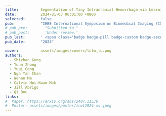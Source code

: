 ```yaml
---
title:          Segmentation of Tiny Intracranial Hemorrhage via Learning-to-Rank Local Feature Enhancement
date:           2024-01-03 00:01:00 +0800
selected:       false
pub:            "IEEE International Symposium on Biomedical Imaging (ISBI)"
# pub_pre:        "Submitted to "
# pub_post:       'Under review.'
pub_last:       ' <span class="badge badge-pill badge-custom badge-secondary">Conference</span><span class="badge badge-pill badge-custom badge-warning">Poster</span>'
pub_date:       "2024"

cover:          assets/images/covers/lcfm_lc.png
authors:
  - Shizhan Gong
  - Yuan Zhong
  - Yuqi Gong
  - Nga Yan Chan
  - Wenao Ma
  - Calvin Hoi-Kwan Mak
  - Jill Abrigo
  - Qi Dou
links:
#  Paper: https://arxiv.org/abs/2407.11536
#  Poster: assets/images/poster/icml2024-ws.jpeg
---
```

